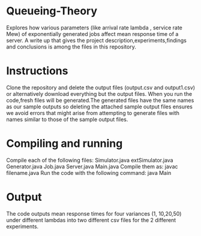 # Queueing-Theory
Explores how various parameters (like arrival rate lambda , service rate Mew) of exponentially generated jobs affect mean response time of a server.
A write up that gives the project description,experiments,findings and conclusions is among the files in this repository.
# Instructions
Clone the repository and delete the output files (output.csv and output1.csv) or alternatively download everything but the output files. When you run the code,fresh files will be generated.The generated files have the same names as our sample outputs so deleting the attached sample output files ensures we avoid errors that might arise from attempting to generate files with names similar to those of the sample output files.
# Compiling and running
Compile each of the following files:
Simulator.java
extSimulator.java
Generator.java
Job.java
Server.java
Main.java
Compile them as: javac filename.java
Run the code with the following command:
java Main
# Output
The code outputs mean response times for four variances (1, 10,20,50) under different lambdas into two different csv files for the 2 different experiments.
